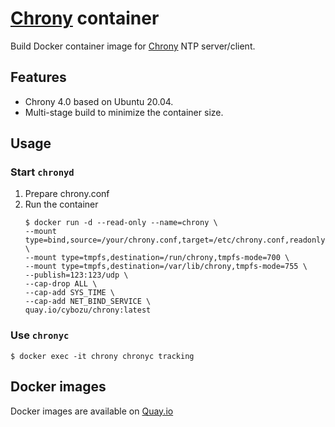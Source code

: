 [Chrony][] container
================

Build Docker container image for [Chrony][] NTP server/client.

Features
--------

- Chrony 4.0 based on Ubuntu 20.04.
- Multi-stage build to minimize the container size.

Usage
-----

### Start `chronyd`

1. Prepare chrony.conf
1. Run the container
    ```console
    $ docker run -d --read-only --name=chrony \
    --mount type=bind,source=/your/chrony.conf,target=/etc/chrony.conf,readonly \
    --mount type=tmpfs,destination=/run/chrony,tmpfs-mode=700 \
    --mount type=tmpfs,destination=/var/lib/chrony,tmpfs-mode=755 \
    --publish=123:123/udp \
    --cap-drop ALL \
    --cap-add SYS_TIME \
    --cap-add NET_BIND_SERVICE \
    quay.io/cybozu/chrony:latest
    ```

### Use `chronyc`

```console
$ docker exec -it chrony chronyc tracking
```

[Chrony]: https://chrony.tuxfamily.org/

Docker images
-------------

Docker images are available on [Quay.io](https://quay.io/repository/cybozu/chrony)
